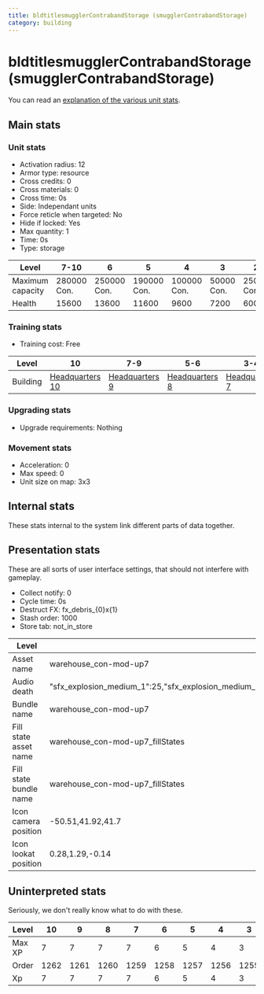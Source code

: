 ```yaml
---
title: bldtitlesmugglerContrabandStorage (smugglerContrabandStorage)
category: building
---
```


# bldtitlesmugglerContrabandStorage (smugglerContrabandStorage)

You can read an [explanation  of the various unit stats](unitexplained.md).

## Main stats

### Unit stats

  * Activation radius: 12
  * Armor type: resource
  * Cross credits: 0
  * Cross materials: 0
  * Cross time: 0s
  * Side: Independant units
  * Force reticle when targeted: No
  * Hide if locked: Yes
  * Max quantity: 1
  * Time: 0s
  * Type: storage

|Level           |7-10        |6           |5           |4           |3          |2          |1          |
|----------------|------------|------------|------------|------------|-----------|-----------|-----------|
|Maximum capacity|280000  Con.|250000  Con.|190000  Con.|100000  Con.|50000  Con.|25000  Con.|12000  Con.|
|Health          |15600       |13600       |11600       |9600        |7200       |6000       |4000       |


### Training stats

  * Training cost: Free

|Level   |10                                |7-9                              |5-6                              |3-4                              |1-2                              |
|--------|----------------------------------|---------------------------------|---------------------------------|---------------------------------|---------------------------------|
|Building|[Headquarters 10](smugglerHQ.html)|[Headquarters 9](smugglerHQ.html)|[Headquarters 8](smugglerHQ.html)|[Headquarters 7](smugglerHQ.html)|[Headquarters 6](smugglerHQ.html)|


### Upgrading stats

  * Upgrade requirements: Nothing

### Movement stats

  * Acceleration: 0
  * Max speed: 0
  * Unit size on map: 3x3

## Internal stats

These stats internal to the system link different parts of data together.


## Presentation stats

These are all sorts of user interface settings, that should not interfere with gameplay.

  * Collect notify: 0
  * Cycle time: 0s
  * Destruct FX: fx_debris_{0}x{1}
  * Stash order: 1000
  * Store tab: not_in_store

|Level                 |10                                                                                                             |9                                                                                                              |8                                                                                                              |7                                                                                                              |6                                                                                                              |5                                                                                                              |4                                                                                                              |3                                                                                                              |2                                                                                                              |1                                                                                                              |
|----------------------|---------------------------------------------------------------------------------------------------------------|---------------------------------------------------------------------------------------------------------------|---------------------------------------------------------------------------------------------------------------|---------------------------------------------------------------------------------------------------------------|---------------------------------------------------------------------------------------------------------------|---------------------------------------------------------------------------------------------------------------|---------------------------------------------------------------------------------------------------------------|---------------------------------------------------------------------------------------------------------------|---------------------------------------------------------------------------------------------------------------|---------------------------------------------------------------------------------------------------------------|
|Asset name            |warehouse_con-mod-up7                                                                                          |warehouse_con-mod-up7                                                                                          |warehouse_con-mod-up7                                                                                          |warehouse_con-mod-up7                                                                                          |warehouse_con-mod-up6                                                                                          |warehouse_con-mod-up5                                                                                          |warehouse_con-mod-up4                                                                                          |warehouse_con-mod-up3                                                                                          |warehouse_con-mod-up2                                                                                          |warehouse_con-mod-up1                                                                                          |
|Audio death           |"sfx_explosion_medium_1":25,"sfx_explosion_medium_2":25,"sfx_explosion_medium_3":25,"sfx_explosion_medium_4":64|"sfx_explosion_medium_1":25,"sfx_explosion_medium_2":25,"sfx_explosion_medium_3":25,"sfx_explosion_medium_4":63|"sfx_explosion_medium_1":25,"sfx_explosion_medium_2":25,"sfx_explosion_medium_3":25,"sfx_explosion_medium_4":62|"sfx_explosion_medium_1":25,"sfx_explosion_medium_2":25,"sfx_explosion_medium_3":25,"sfx_explosion_medium_4":61|"sfx_explosion_medium_1":25,"sfx_explosion_medium_2":25,"sfx_explosion_medium_3":25,"sfx_explosion_medium_4":60|"sfx_explosion_medium_1":25,"sfx_explosion_medium_2":25,"sfx_explosion_medium_3":25,"sfx_explosion_medium_4":59|"sfx_explosion_medium_1":25,"sfx_explosion_medium_2":25,"sfx_explosion_medium_3":25,"sfx_explosion_medium_4":58|"sfx_explosion_medium_1":25,"sfx_explosion_medium_2":25,"sfx_explosion_medium_3":25,"sfx_explosion_medium_4":57|"sfx_explosion_medium_1":25,"sfx_explosion_medium_2":25,"sfx_explosion_medium_3":25,"sfx_explosion_medium_4":56|"sfx_explosion_medium_1":25,"sfx_explosion_medium_2":25,"sfx_explosion_medium_3":25,"sfx_explosion_medium_4":55|
|Bundle name           |warehouse_con-mod-up7                                                                                          |warehouse_con-mod-up7                                                                                          |warehouse_con-mod-up7                                                                                          |warehouse_con-mod-up7                                                                                          |warehouse_con-mod-up6                                                                                          |warehouse_con-mod-up5                                                                                          |warehouse_con-mod-up4                                                                                          |warehouse_con-mod-up3                                                                                          |warehouse_con-mod-up2                                                                                          |warehouse_con-mod-up1                                                                                          |
|Fill state asset name |warehouse_con-mod-up7_fillStates                                                                               |warehouse_con-mod-up7_fillStates                                                                               |warehouse_con-mod-up7_fillStates                                                                               |warehouse_con-mod-up7_fillStates                                                                               |warehouse_con-mod-up6_fillStates                                                                               |warehouse_con-mod-up5_fillStates                                                                               |warehouse_con-mod-up4_fillStates                                                                               |warehouse_con-mod-up3_fillStates                                                                               |warehouse_con-mod-up2_fillStates                                                                               |warehouse_con-mod-up1_fillStates                                                                               |
|Fill state bundle name|warehouse_con-mod-up7_fillStates                                                                               |warehouse_con-mod-up7_fillStates                                                                               |warehouse_con-mod-up7_fillStates                                                                               |warehouse_con-mod-up7_fillStates                                                                               |warehouse_con-mod-up6_fillStates                                                                               |warehouse_con-mod-up5_fillStates                                                                               |warehouse_con-mod-up4_fillStates                                                                               |warehouse_con-mod-up3_fillStates                                                                               |warehouse_con-mod-up2_fillStates                                                                               |warehouse_con-mod-up1_fillStates                                                                               |
|Icon camera position  |-50.51,41.92,41.7                                                                                              |-50.51,41.92,41.7                                                                                              |-50.51,41.92,41.7                                                                                              |-50.51,41.92,41.7                                                                                              |-36.15,29.07,32.11                                                                                             |-36.15,29.07,32.11                                                                                             |-36.15,29.07,32.11                                                                                             |-36.15,29.07,32.11                                                                                             |-36.15,29.07,32.11                                                                                             |-36.15,29.07,32.11                                                                                             |
|Icon lookat position  |0.28,1.29,-0.14                                                                                                |0.28,1.29,-0.14                                                                                                |0.28,1.29,-0.14                                                                                                |0.28,1.29,-0.14                                                                                                |0.27,1.01,-0.12                                                                                                |0.27,1.01,-0.12                                                                                                |0.27,1.01,-0.12                                                                                                |0.27,1.01,-0.12                                                                                                |0.27,1.01,-0.12                                                                                                |0.27,1.01,-0.12                                                                                                |


## Uninterpreted stats

Seriously, we don't really know what to do with these.

|Level |10  |9   |8   |7   |6   |5   |4   |3   |2   |1   |
|------|----|----|----|----|----|----|----|----|----|----|
|Max XP|7   |7   |7   |7   |6   |5   |4   |3   |2   |1   |
|Order |1262|1261|1260|1259|1258|1257|1256|1255|1254|1253|
|Xp    |7   |7   |7   |7   |6   |5   |4   |3   |2   |1   |


